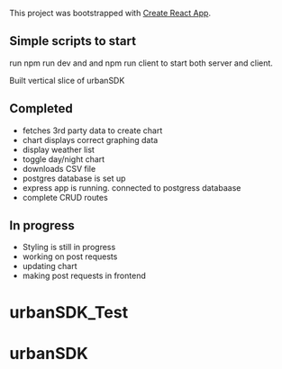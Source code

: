 This project was bootstrapped with [Create React App](https://github.com/facebook/create-react-app).

## Simple scripts to start

run npm run dev and and npm run client to start both server and client.

Built vertical slice of urbanSDK

## Completed
  - fetches 3rd party data to create chart
  - chart displays correct graphing data
  - display weather list
  - toggle day/night chart
  - downloads CSV file
  - postgres database is set up
  - express app is running. connected to postgress databaase
  - complete CRUD routes
  
## In progress
  - Styling is still in progress
  - working on post requests
  - updating chart
  - making post requests in frontend

# urbanSDK_Test

# urbanSDK

